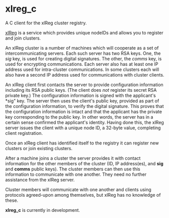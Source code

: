 # xlreg_c

A C client for the xlReg cluster registry.

[xlReg](http://jddixon.github.com/xlattice_go/xlReg.html)
is a service which provides unique nodeIDs and allows you to register 
and join clusters.

An xlReg cluster is a number of machines
which will cooperate as a set of intercommunicating servers.  Each 
such server has two RSA keys.  One, the *sig* key, is used for creating digital signatures.
The other, the *comms* key, is used for encrypting communications.  Each server also has at 
least one IP address used for intra-cluster communications.  In some
clusters each will also have a second IP address used for communications
with cluster clients.

An xlReg client first contacts the server to provide configuration
information including its RSA public keys.  (The client does _not_ register
its secret RSA private key.)  The configuration information is signed 
with the applicant's *sig" key.  The server then uses the client's 
public key, provided as part of the configuration information, to verify
the digital signature.  This proves that the configuration information
is intact and that the applicant has the private key corresponding to the
public key.  In other words, the server has in a certain sense confirmed 
the applicant's identity.  Having done this, the xlReg server issues the client
with a unique node ID, a 32-byte value, completing client registration.

Once an xlReg client has identified itself to the registry it 
can register new clusters or join existing clusters.

After a machine joins a cluster the server
provides it with contact information for the other members of the 
cluster (ID, IP address(es), and **sig** and **comms** public keys).  The 
cluster members can then use this information to communicate with
one another.  They need no further assistance from the xlReg server.

Cluster members will communicate with one another and clients
using protocols agreed-upon among themselves, but xlReg has no knowledge 
of these.  

**xlreg_c** is currently in development.
